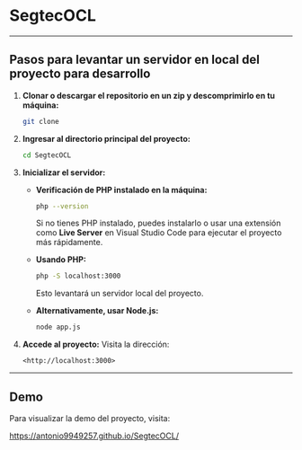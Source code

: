 # SegtecOCL

---

## Pasos para levantar un servidor en local del proyecto para desarrollo

1. **Clonar o descargar el repositorio en un zip y descomprimirlo en tu máquina:**
    
    ```bash
    git clone 
    
    ```
    
2. **Ingresar al directorio principal del proyecto:**
    
    ```bash
    cd SegtecOCL
    
    ```
    
3. **Inicializar el servidor:**
    - **Verificación de PHP instalado en la máquina:**
        
        ```bash
        php --version
        
        ```
        
        Si no tienes PHP instalado, puedes instalarlo o usar una extensión como **Live Server** en Visual Studio Code para ejecutar el proyecto más rápidamente.
        
    - **Usando PHP:**
        
        ```bash
        php -S localhost:3000
        
        ```
        
        Esto levantará un servidor local del proyecto.
        
    - **Alternativamente, usar Node.js:**
        
        ```bash
        node app.js
        
        ```
        
4. **Accede al proyecto:**
Visita la dirección:
    
    ```
    <http://localhost:3000>
    
    ```
    

---

## Demo

Para visualizar la demo del proyecto, visita:

https://antonio9949257.github.io/SegtecOCL/